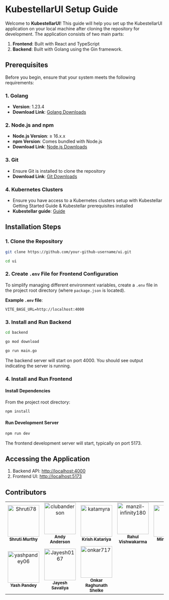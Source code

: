 
# KubestellarUI Setup Guide

Welcome to **KubestellarUI**! This guide will help you set up the KubestellarUI application on your local machine after cloning the repository for development. The application consists of two main parts:
1. **Frontend**: Built with React and TypeScript
2. **Backend**: Built with Golang using the Gin framework.

## Prerequisites

Before you begin, ensure that your system meets the following requirements:

### 1. Golang
- **Version**: 1.23.4
- **Download Link**: [Golang Downloads](https://golang.org/dl/)

### 2. Node.js and npm
- **Node.js Version**: ≥ 16.x.x
- **npm Version**: Comes bundled with Node.js
- **Download Link**: [Node.js Downloads](https://nodejs.org/en/download/)

### 3. Git
- Ensure Git is installed to clone the repository
- **Download Link**: [Git Downloads](https://git-scm.com/downloads)

### 4. Kubernetes Clusters
- Ensure you have access to a Kubernetes clusters setup with Kubestellar Getting Started Guide & Kubestellar prerequisites installed
- **Kubestellar guide**: [Guide](https://docs.kubestellar.io/release-0.25.1/direct/get-started/)

## Installation Steps

### 1. Clone the Repository

```bash
git clone https://github.com/your-github-username/ui.git

cd ui
```

### 2. Create `.env` File for Frontend Configuration

To simplify managing different environment variables, create a `.env` file in the project root directory (where `package.json` is located).

**Example `.env` file**:

```
VITE_BASE_URL=http://localhost:4000
```

### 3. Install and Run Backend

```bash
cd backend

go mod download

go run main.go
```

The backend server will start on port 4000. You should see output indicating the server is running.

### 4. Install and Run Frontend

#### Install Dependencies

From the project root directory:
```bash
npm install
```

#### Run Development Server
```bash
npm run dev
```
The frontend development server will start, typically on port 5173.

## Accessing the Application

1. Backend API: [http://localhost:4000](http://localhost:4000)
2. Frontend UI: [http://localhost:5173](http://localhost:5173)

## Contributors

<!-- readme: collaborators,contributors -start -->
<table>
	<tbody>
		<tr>
            <td align="center">
                <a href="https://github.com/Shruti78">
                    <img src="https://avatars.githubusercontent.com/u/104200088?v=4" width="100;" alt="Shruti78"/>
                    <br />
                    <sub><b>Shruti Murthy</b></sub>
                </a>
            </td>
            <td align="center">
                <a href="https://github.com/clubanderson">
                    <img src="https://avatars.githubusercontent.com/u/407614?v=4" width="100;" alt="clubanderson"/>
                    <br />
                    <sub><b>Andy Anderson</b></sub>
                </a>
            </td>
            <td align="center">
                <a href="https://github.com/katamyra">
                    <img src="https://avatars.githubusercontent.com/u/45225228?v=4" width="100;" alt="katamyra"/>
                    <br />
                    <sub><b>Krish Katariya</b></sub>
                </a>
            </td>
            <td align="center">
                <a href="https://github.com/manzil-infinity180">
                    <img src="https://avatars.githubusercontent.com/u/119070053?v=4" width="100;" alt="manzil-infinity180"/>
                    <br />
                    <sub><b>Rahul Vishwakarma</b></sub>
                </a>
            </td>
            <td align="center">
                <a href="https://github.com/Gmin2">
                    <img src="https://avatars.githubusercontent.com/u/127925465?v=4" width="100;" alt="Gmin2"/>
                    <br />
                    <sub><b>Mintu Gogoi</b></sub>
                </a>
            </td>
            <td align="center">
                <a href="https://github.com/RealRTorres">
                    <img src="https://avatars.githubusercontent.com/u/72537940?v=4" width="100;" alt="RealRTorres"/>
                    <br />
                    <sub><b>RealRTorres</b></sub>
                </a>
            </td>
		</tr>
		<tr>
            <td align="center">
                <a href="https://github.com/yashpandey06">
                    <img src="https://avatars.githubusercontent.com/u/97700473?v=4" width="100;" alt="yashpandey06"/>
                    <br />
                    <sub><b>Yash Pandey</b></sub>
                </a>
            </td>
            <td align="center">
                <a href="https://github.com/Jayesh0167">
                    <img src="https://avatars.githubusercontent.com/u/191938611?v=4" width="100;" alt="Jayesh0167"/>
                    <br />
                    <sub><b>Jayesh Savaliya</b></sub>
                </a>
            </td>
            <td align="center">
                <a href="https://github.com/onkar717">
                    <img src="https://avatars.githubusercontent.com/u/144542684?v=4" width="100;" alt="onkar717"/>
                    <br />
                    <sub><b>Onkar Raghunath Shelke</b></sub>
                </a>
            </td>
		</tr>
	<tbody>
</table>
<!-- readme: collaborators,contributors -end -->